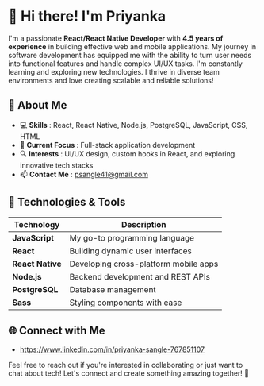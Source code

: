# 👋 Hi there! I'm Priyanka

I'm a passionate **React/React Native Developer** with **4.5 years of experience** in building effective web and mobile applications. My journey in software development has equipped me with the ability to turn user needs into functional features and handle complex UI/UX tasks. I'm constantly learning and exploring new technologies. I thrive in diverse team environments and love creating scalable and reliable solutions!

## 🌟 About Me

-  💻  **Skills** : React, React Native, Node.js, PostgreSQL, JavaScript, CSS, HTML
-  🚀  **Current Focus** : Full-stack application development
-  🔍  **Interests** : UI/UX design, custom hooks in React, and exploring innovative tech stacks
-  📫  **Contact Me** : psangle41@gmail.com

## 🔧 Technologies & Tools

| Technology         | Description                          |
|--------------------|--------------------------------------|
| **JavaScript**     | My go-to programming language        |
| **React**          | Building dynamic user interfaces     |
| **React Native**   | Developing cross-platform mobile apps|
| **Node.js**        | Backend development and REST APIs    |
| **PostgreSQL**     | Database management                  |
| **Sass**           | Styling components with ease         |



## 🌐 Connect with Me

- https://www.linkedin.com/in/priyanka-sangle-767851107

Feel free to reach out if you're interested in collaborating or just want to chat about tech! Let's connect and create something amazing together! 🚀
